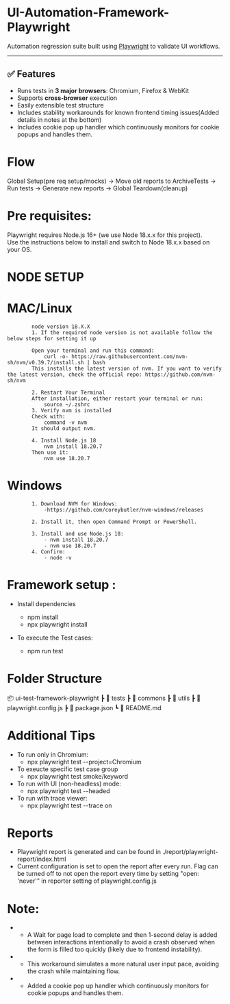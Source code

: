 # UI-Automation-Framework-Playwright

Automation regression suite built using [Playwright](https://playwright.dev/) to validate UI workflows.

---

## ✅ Features

- Runs tests in **3 major browsers**: Chromium, Firefox & WebKit
- Supports **cross-browser** execution
- Easily extensible test structure
- Includes stability workarounds for known frontend timing issues(Added details in notes at the bottom)
- Includes cookie pop up handler which continuously monitors for cookie popups and handles them.

# Flow
Global Setup(pre req setup/mocks) -> Move old reports to ArchiveTests -> Run tests -> Generate new reports -> Global Teardown(cleanup)


# Pre requisites:
Playwright requires Node.js 16+ (we use Node 18.x.x for this project).  
Use the instructions below to install and switch to Node 18.x.x based on your OS.

# NODE SETUP 
 # MAC/Linux
            node version 18.X.X
            1. If the required node version is not available follow the below steps for setting it up

            Open your terminal and run this command:
                curl -o- https://raw.githubusercontent.com/nvm-sh/nvm/v0.39.7/install.sh | bash
            This installs the latest version of nvm. If you want to verify the latest version, check the official repo: https://github.com/nvm-sh/nvm

            2. Restart Your Terminal
            After installation, either restart your terminal or run:
                source ~/.zshrc
            3. Verify nvm is installed
            Check with:
                command -v nvm
            It should output nvm.

            4. Install Node.js 18
                nvm install 18.20.7
            Then use it:
                nvm use 18.20.7
    
 # Windows
            1. Download NVM for Windows:
                -https://github.com/coreybutler/nvm-windows/releases

            2. Install it, then open Command Prompt or PowerShell.

            3. Install and use Node.js 18:
                - nvm install 18.20.7
                - nvm use 18.20.7
            4. Confirm:
                - node -v


# Framework setup :

* Install dependencies
  - npm install
  - npx playwright install 

* To execute the Test cases:
  - npm run test

# Folder Structure
📦 ui-test-framework-playwright
 ┣ 📂 tests
 ┣ 📂 commons
 ┣ 📂 utils
 ┣ 📜 playwright.config.js
 ┣ 📜 package.json
 ┗ 📜 README.md

# Additional Tips
* To run only in Chromium:
   - npx playwright test --project=Chromium
* To exeucte specific test case group
   - npx playwright test smoke/keyword
* To run with UI (non-headless) mode:
   - npx playwright test --headed
* To run with trace viewer:
   - npx playwright test --trace on


# Reports
* Playwright report is generated and can be found in ./report/playwright-report/index.html
* Current configuration is set to open the report after every run. Flag can be turned off to not open the report every time by setting "open: 'never'" in reporter setting of playwright.config.js

# Note:
 * - A Wait for page load to complete and then 1-second delay is added between interactions intentionally to avoid a crash observed 
    when the form is filled too quickly (likely due to frontend instability).
 * - This workaround simulates a more natural user input pace, avoiding the crash while maintaining flow.
 * - Added a cookie pop up handler which continuously monitors for cookie popups and handles them.
